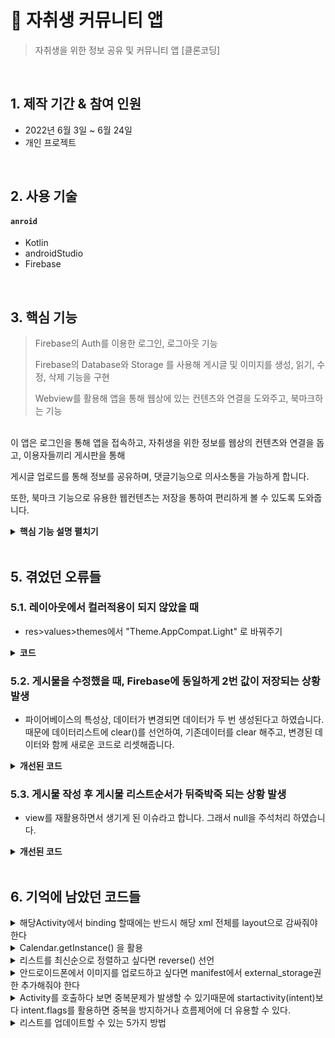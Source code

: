 # :pushpin: 자취생 커뮤니티 앱
> 자취생을 위한 정보 공유 및 커뮤니티 앱 [클론코딩]


</br>

## 1. 제작 기간 & 참여 인원
- 2022년 6월 3일 ~ 6월 24일
- 개인 프로젝트

</br>

## 2. 사용 기술
#### `anroid`
  - Kotlin
  - androidStudio
  - Firebase
  

</br>

## 3. 핵심 기능
> Firebase의 Auth를 이용한 로그인, 로그아웃 기능
>
> Firebase의 Database와 Storage 를 사용해 게시글 및 이미지를 생성, 읽기, 수정, 삭제 기능을 구현
>
> Webview를 활용해 앱을 통해 웹상에 있는 컨텐츠와 연결을 도와주고, 북마크하는 기능


<br>
이 앱은 로그인을 통해 앱을 접속하고, 자취생을 위한 정보를 웹상의 컨텐츠와 연결을 돕고, 이용자들끼리 게시판을 통해

게시글 업로드를 통해 정보를 공유하며, 댓글기능으로 의사소통을 가능하게 합니다.

또한, 북마크 기능으로 유용한 웹컨텐츠는 저장을 통하여 편리하게 볼 수 있도록 도와줍니다.






<details>
<summary><b>핵심 기능 설명 펼치기</b></summary>
<div markdown="1">

### 4.1. 메인 화면 & 로그인 화면
  
![스플래쉬화면](https://user-images.githubusercontent.com/103995985/175888653-7179700e-df5e-476c-ad8d-164c73c24bc9.png)![메인화면](https://user-images.githubusercontent.com/103995985/175973297-a86adac7-b20f-4eee-a178-16ff35a2aa36.png)


- ** Auth 로그인 기능 ** :pushpin: [코드 확인](https://github.com/EUNBINs/project_1/blob/master/app/src/main/java/com/eunbin/mysolelife/auth/IntroActivity.kt)

파이어베이스에서 FirebaseAuth 객체의 공유 인스턴스를 가져와 익명로그인을 가능하게 하고, binding을 사용하여 각 버튼을 누를 시, 

연결된 액티비티(로그인이나 회원가입)로 화면이 전환됩니다.

로그인이 성공하게 되면, intent.flag를 통해 메인액티비티로 연결합니다.

- ** 앱 기본 화면 ** :pushpin: [코드 확인](https://github.com/EUNBINs/project_1/blob/0bb6ce92a040bf58e9b2b0db1d7115badff368dc/app/src/main/java/com/eunbin/mysolelife/fragments/HomeFragment.kt)

navigation 구현을 통해 하단 imageview 바 마다 각각의 fragment로 연결시켜줍니다.

앱의 기본 메인화면이기 때문에 모든 카테고리와, 카테고리의 데이터, 게시판데이터들을 가져옵니다.

카테고리의 데이터는 layoutManager = GridLayoutManager(requireContext(), 2) 를 선언하여 2줄로 나열해 공간을 활용하여 보여주도록 합니다.


### 4.2. 북마크 체크인
![북마크화면](https://user-images.githubusercontent.com/103995985/175892726-69a23423-f00f-4f05-8774-a0eae8e79677.png) ![북마크저장화면](https://user-images.githubusercontent.com/103995985/175892759-74b9240d-52a9-42d4-b9db-cd87329b2909.png)

- **각각의 카테고리에 콘텐츠데이터 넣어주기 ** :pushpin: [코드 확인](https://github.com/EUNBINs/project_1/blob/0bb6ce92a040bf58e9b2b0db1d7115badff368dc/app/src/main/java/com/eunbin/mysolelife/contentsList/ContentListActivity.kt)   
  
Contents 데이터모델을 생성하고 Firebase database에 IF문을 활용하여 카테고리를 분류하여 database.getReference를 선언해 데이터를 넣어줍니다
  
recyclerview를 사용해 컨텐츠들을 Grid를 사용해 2열로 나열하여 보여주고,

여기서 IF문을 활용해 북마크 체크표시를 하게되면, firebase database에 데이터를 저장합니다

  
 
- ** 북마크 카테고리에 북마크목록 저장 ** :pushpin: [코드 확인](https://github.com/EUNBINs/project_1/blob/0bb6ce92a040bf58e9b2b0db1d7115badff368dc/app/src/main/java/com/eunbin/mysolelife/fragments/BookmarkFragment.kt)

북마크 체크표시와 함께 저장된 컨텐츠들은 Activity에 정렬되어 보여집니다.
  
Adapter로 연결해주고, intent.putExtra를 사용해 북마크 액티비티에서 컨텐츠 클릭시 해당 컨텐츠의 webUrl로 연결해준다.

WebUrl은 또 다른 Activity를 생성해 ContentsShow 액티비티에서 보여줍니다.
  
### 4.4. 웹컨텐츠로 연결
![카테고리화면](https://user-images.githubusercontent.com/103995985/175893463-f1fcca32-5122-486b-b2bc-b1a9cdede6ae.png) ![웹뷰화면](https://user-images.githubusercontent.com/103995985/175893493-944f207a-7d5d-41c9-8c21-01bead041687.png)

- ** 스토어 이미지바 클릭시 웹뷰로 이동 ** :pushpin: [코드 확인](https://github.com/EUNBINs/project_1/blob/0bb6ce92a040bf58e9b2b0db1d7115badff368dc/app/src/main/java/com/eunbin/mysolelife/fragments/StoreFragment.kt)
  
스토어 액티비티에서는 webView.loadUrl 사용해 ImageView 클릭시 해당Url로 연결됩니다. 따로 스토어주소가 준비되어 있지않아 네이버주소로 설정되었습니다.
 


### 4.5. 게시판 생성, 삭제, 수정
  ![게시판](https://user-images.githubusercontent.com/103995985/175895032-983abde5-2ab1-451d-8d9a-63cad7b5331b.png) ![내가쓴게시글](https://user-images.githubusercontent.com/103995985/175895070-4c93fc71-82e6-4cc7-94a4-79c74cc220f2.png)
  
  
- ** 게시판 목록 ** :pushpin: [코드 확인](https://github.com/EUNBINs/project_1/blob/0bb6ce92a040bf58e9b2b0db1d7115badff368dc/app/src/main/java/com/eunbin/mysolelife/fragments/TalkFragment.kt)

board데이터모델을 형성하고, Key값으로 구분하여 생성,삭제,수정한 게시물데이터는 Firebase database에 저장합니다.

ListView와 Adapter를 이용해 생성된 게시물들을 리스트형태로 Fragment에 보여주고, 

FBAuth의 uid 를 활용해 본인의 게시물은 주황색으로 표시되도록 보여줍니다.

  
![게시글](https://user-images.githubusercontent.com/103995985/175895390-3aa7bb3b-d15e-4cf1-b489-a6f85a2a8f15.png) ![게시글수정삭제](https://user-images.githubusercontent.com/103995985/175895407-32d71d99-0b1b-4228-a873-b59321a2cdac.png)

  
- ** 타인이 쓴 게시물과 내가 쓴 게시물 분리 ** :pushpin: [코드 확인](https://github.com/EUNBINs/project_1/blob/0bb6ce92a040bf58e9b2b0db1d7115badff368dc/app/src/main/java/com/eunbin/mysolelife/board/BoardInsideActivity.kt)

게시판의 데이터리스트 중에서 한 개의 게시물 클릭시, Firebase에서 데이터id를 기반으로 저장된 database를 가져와 보여주고,

visibility="invisible" 를 이용해 내가 쓴 게시물에서만 Dialog가 실현될 수 있도록 설정해줍니다.

Dialog가 실현되면 내가 작성한 게시물의 수정,삭제가 가능합니다.

- ** 게시물 이미지 업로드 ** :pushpin: [코드 확인](https://github.com/EUNBINs/project_1/blob/0bb6ce92a040bf58e9b2b0db1d7115badff368dc/app/src/main/java/com/eunbin/mysolelife/board/BoardWriteActivity.kt)

Firebas의 storage를 이용해 이미지를 업로드하고 불러올 수 있도록 해줍니다

이미지를 key값으로 저장하여 불러올 때 보다 쉽게 불러오도록 이름을 부여하여 Storage에 저장합니다.



### 4.6. 댓글 기능
![댓글1](https://user-images.githubusercontent.com/103995985/175895593-1042eeba-1939-4dfc-bd5c-259a7b79218f.png) ![댓글2](https://user-images.githubusercontent.com/103995985/175895614-c41b5e53-7fdd-4e4f-a0d2-3bd250810543.png)


- ** 게시물에 댓글 기능 ** :pushpin: [코드 확인](https://github.com/EUNBINs/project_1/blob/0bb6ce92a040bf58e9b2b0db1d7115badff368dc/app/src/main/java/com/eunbin/mysolelife/comment/CommentLVAdatper.kt)

마찬가지로 Firebase의 database에 comment레퍼런스를 생성하고, 댓글 입력시 값을 저장하여, 

Adapter를 이용해 database로부터 게시물로 comment 데이터를 불러옵니다.



</div>
</details>

</br>

## 5. 겪었던 오류들 
### 5.1. 레이아웃에서 컬러적용이 되지 않았을 때
- res>values>themes에서 "Theme.AppCompat.Light" 로 바꿔주기

<details>
<summary><b>코드</b></summary>
<div markdown="1">


~~~java
<resources xmlns:tools="http://schemas.android.com/tools">
    <!-- Base application theme. -->
    <style name="Theme.MySoleLife" parent="Theme.AppCompat.Light">
~~~


</div>
</details>


### 5.2. 게시물을 수정했을 때, Firebase에 동일하게 2번 값이 저장되는 상황 발생
- 파이어베이스의 특성상, 데이터가 변경되면 데이터가 두 번 생성된다고 하였습니다.
  때문에 데이터리스트에 clear()를 선언하여, 기존데이터를 clear 해주고, 변경된 데이터와 함께 새로운 코드로 리셋해줍니다.
<details>
<summary><b>개선된 코드</b></summary>
<div markdown="1">

~~~java

commentDataList.clear()

~~~

</div>
</details>

### 5.3. 게시물 작성 후 게시물 리스트순서가 뒤죽박죽 되는 상황 발생
- view를 재활용하면서 생기게 된 이슈라고 합니다. 그래서 null을 주석처리 하였습니다.

<details>
<summary><b>개선된 코드</b></summary>
<div markdown="1">


~~~java 
       var view = convertView
  //          if(view == null) { // view 를 재활용하면서 생기는 이슈
        view = LayoutInflater.from(parent?.context).inflate(R.layout.board_list_item, parent,false)
  //      }

~~~


</div>
</details>

</br> 

  
## 6. 기억에 남았던 코드들
 


<details>
<summary> 해당Activity에서 binding 할때에는 반드시 해당 xml 전체를 layout으로 감싸줘야 한다 </summary>
<div markdown="1">
 
  
</div>
</details>

<details>
<summary>Calendar.getInstance() 을 활용</summary>
<div markdown="1">
  
 -SimpleDateFormat을 활용해 한국 시간과 시간표시패턴을 표현할 수 있었다
 -Locale 이란 사용자 언어 국가 및 장소 설정
 

</div>
</details>

<details>
<summary> 리스트를 최신순으로 정렬하고 싶다면 reverse() 선언 </summary>
<div markdown="1">
  
-boardKeyList.reverse()
 boardDataList.reverse()

  
</div>
</details>
    
<details>
<summary> 안드로이드폰에서 이미지를 업로드하고 싶다면 manifest에서 external_storage권한 추가해줘야 한다 </summary>
<div markdown="1">
  
-
   
</div>
</details>    

<details>
<summary>Activity를 호출하다 보면 중복문제가 발생할 수 있기때문에 startactivity(intent)보다 intent.flags를 활용하면
 중복을 방지하거나 흐름제어에 더 유용할 수 있다.</summary>
<div markdown="1">
  
 -
</div>
</details>    

<details>
  
<summary>리스트를 업데이트할 수 있는 5가지 방법</summary>
 - 리스트들의 삭제, 변경이 이루어지는 경우 업데이트를 해야한다 게시글리스트들을 reverse() 하였기에 전체업데이트를 실행
  
- 전체 업데이트 : notifyDataSetChanged
 
- 변경 : notifyItemChanged / notifyItemRangeChanged
 
- 추가 : notifyItemInserted / notifyItemRangeInserted
 
- 삭제 : notifyItemRemoved / notifyItemRangeRemoved
 
- 이동 : notifyItemMoved

<div markdown="1>
               
               
</div>
               
</details>
    
</br>

## 6. 회고 / 느낀점
자바를 공부하고, 안드로이드스튜디오를 사용해 작은 앱들을 만들어보면서 활용법을 익힌 후 처음으로 만든 프로젝트였던 만큼 설레는 출발이었고, 공을 많이 들였던 것 같습니다.
Adapter나 recyclerView 는 아직까지도 사용할 때마다 헷갈리고, 익숙하지 못하지만 반복학습을 통해 빠르게 손에 익히고 싶은 마음이 컸습니다.              
클래스의 새로운 인스턴스들을 접할때마 신기해하면서 코드를 작성한 순간이 몇몇 있는데, 더더욱 다양한 기술스택을 쌓아가고 싶습니다. 첫 발걸음이다 보니 오류가 났던 순간들을
메모하지 못한게 2,3가지 있었는데 다행히 큰 문제는 아니었는지 구글링과 stackoveflow를 통해 많은 도움을 얻었고, 한가지 적어내지 못한 오류가 있다면, 위의 프로젝트 배포코드를
비교하기 위하여 프로젝트를 오픈한적이 있는데, Gradle문제로 열리지 않았던 적이 있습니다. 초반에 검색을 통해 잘 나오지않아서 스페인유튜브를 보면서 번역하고, 오류를 고치려고           시도했던 기억이 남습니다. 
               
마지막엔 스택오버플로우의 도움으로 허무하게 해결되었지만 아직까지도 이 프로젝트 뿐만이 아니라 오류를 해결하기 위해 머리를 싸매는 순간이 많고,             
해결안되는 시간이 길어지다보니 이대로 프로젝트를 엎어야하는건 아닌가, 라는 부담감과 압박감을 느끼게 되는데 이때 잠시 리프레쉬시간을 가지면서 산책이나 반려견과 데이트하고나서         다시 시도해보면 해결되는 순간도 있었던 것 같습니다. 압박감에서 벗어나서 나무가 아닌 숲을보는 시야를 기르는 것도 중요하다고 생각합니다.
다음 프로젝트는 서버를 연동한 앱을 공부할 예정입니다.             

Ended on June 28, 2022



